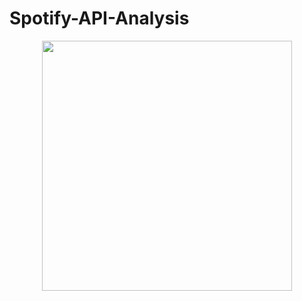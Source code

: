 # Spotify-API-Analysis
<div align="center">
<img src= https://upload.wikimedia.org/wikipedia/commons/2/26/Spotify_logo_with_text.svg width="400"/>
</div>
